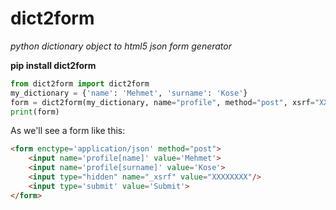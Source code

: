 # dict2form

*python dictionary object to html5 json form generator*

**pip install dict2form**


```python
from dict2form import dict2form
my_dictionary = {'name': 'Mehmet', 'surname': 'Kose'}
form = dict2form(my_dictionary, name="profile", method="post", xsrf="XXXXXXXX")
print(form)
```

As we'll see a form like this:

```html
<form enctype='application/json' method="post">
	<input name='profile[name]' value='Mehmet'>
	<input name='profile[surname]' value='Kose'>
	<input type="hidden" name="_xsrf" value="XXXXXXXX"/>
	<input type='submit' value='Submit'>
</form>
```